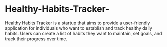 # Healthy-Habits-Tracker-
Healthy Habits Tracker is a startup that aims to provide a user-friendly application for individuals who want to establish and track healthy daily habits. Users can create a list of habits they want to maintain, set goals, and track their progress over time.
